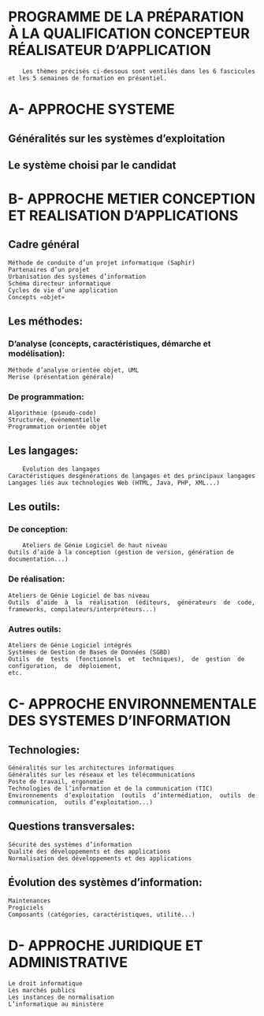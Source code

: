 # PROGRAMME DE LA PRÉPARATION À LA QUALIFICATION CONCEPTEUR RÉALISATEUR D’APPLICATION

        Les thèmes précisés ci-dessous sont ventilés dans les 6 fascicules et les 5 semaines de formation en présentiel.

# A- APPROCHE SYSTEME

## Généralités sur les systèmes d’exploitation

## Le système choisi par le candidat

# B- APPROCHE METIER CONCEPTION ET REALISATION D’APPLICATIONS

## Cadre général

	Méthode de conduite d’un projet informatique (Saphir)
	Partenaires d’un projet
	Urbanisation des systèmes d’information
	Schéma directeur informatique
	Cycles de vie d’une application
	Concepts «objet»

## Les méthodes:

### D’analyse (concepts, caractéristiques, démarche et modélisation):

	Méthode d’analyse orientée objet, UML
	Merise (présentation générale) 

### De programmation:

	Algorithmie (pseudo-code)
	Structurée, événementielle
	Programmation orientée objet

## Les langages:

        Évolution des langages
	Caractéristiques desgénérations de langages et des principaux langages
	Langages liés aux technologies Web (HTML, Java, PHP, XML...)
	
## Les outils:

### De conception:

        Ateliers de Génie Logiciel de haut niveau
	Outils d’aide à la conception (gestion de version, génération de documentation...)
	
### De réalisation:

    Ateliers de Génie Logiciel de bas niveau
    Outils  d’aide  à  la  réalisation  (éditeurs,  générateurs  de  code,  frameworks, compilateurs/interpréteurs...)
    
### Autres outils:

    Ateliers de Génie Logiciel intégrés
    Systèmes de Gestion de Bases de Données (SGBD)
    Outils  de  tests  (fonctionnels  et  techniques),  de  gestion  de  configuration,  de  déploiement, 
    etc.

# C- APPROCHE ENVIRONNEMENTALE DES SYSTEMES D’INFORMATION

## Technologies:

    Généralités sur les architectures informatiques
    Généralités sur les réseaux et les télécommunications
    Poste de travail, ergonomie
    Technologies de l’information et de la communication (TIC)
    Environnements  d’exploitation  (outils  d’intermédiation,  outils  de  communication,  outils d’exploitation...)
    
## Questions transversales:

    Sécurité des systèmes d’information
    Qualité des développements et des applications
    Normalisation des développements et des applications
    
## Évolution des systèmes d’information:

    Maintenances
    Progiciels
    Composants (catégories, caractéristiques, utilité...)
    
# D- APPROCHE JURIDIQUE ET ADMINISTRATIVE

    Le droit informatique
    Les marchés publics
    Les instances de normalisation
    L’informatique au ministère
